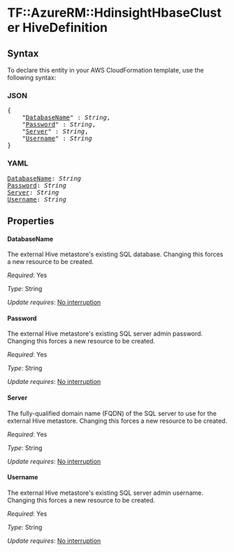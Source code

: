 # TF::AzureRM::HdinsightHbaseCluster HiveDefinition

## Syntax

To declare this entity in your AWS CloudFormation template, use the following syntax:

### JSON

<pre>
{
    "<a href="#databasename" title="DatabaseName">DatabaseName</a>" : <i>String</i>,
    "<a href="#password" title="Password">Password</a>" : <i>String</i>,
    "<a href="#server" title="Server">Server</a>" : <i>String</i>,
    "<a href="#username" title="Username">Username</a>" : <i>String</i>
}
</pre>

### YAML

<pre>
<a href="#databasename" title="DatabaseName">DatabaseName</a>: <i>String</i>
<a href="#password" title="Password">Password</a>: <i>String</i>
<a href="#server" title="Server">Server</a>: <i>String</i>
<a href="#username" title="Username">Username</a>: <i>String</i>
</pre>

## Properties

#### DatabaseName

The external Hive metastore's existing SQL database.  Changing this forces a new resource to be created.

_Required_: Yes

_Type_: String

_Update requires_: [No interruption](https://docs.aws.amazon.com/AWSCloudFormation/latest/UserGuide/using-cfn-updating-stacks-update-behaviors.html#update-no-interrupt)

#### Password

The external Hive metastore's existing SQL server admin password.  Changing this forces a new resource to be created.

_Required_: Yes

_Type_: String

_Update requires_: [No interruption](https://docs.aws.amazon.com/AWSCloudFormation/latest/UserGuide/using-cfn-updating-stacks-update-behaviors.html#update-no-interrupt)

#### Server

The fully-qualified domain name (FQDN) of the SQL server to use for the external Hive metastore.  Changing this forces a new resource to be created.

_Required_: Yes

_Type_: String

_Update requires_: [No interruption](https://docs.aws.amazon.com/AWSCloudFormation/latest/UserGuide/using-cfn-updating-stacks-update-behaviors.html#update-no-interrupt)

#### Username

The external Hive metastore's existing SQL server admin username.  Changing this forces a new resource to be created.

_Required_: Yes

_Type_: String

_Update requires_: [No interruption](https://docs.aws.amazon.com/AWSCloudFormation/latest/UserGuide/using-cfn-updating-stacks-update-behaviors.html#update-no-interrupt)

